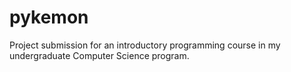 pykemon
=======

Project submission for an introductory programming course in my undergraduate Computer Science program.
